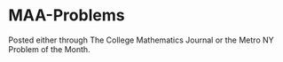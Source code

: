 # MAA-Problems
Posted either through The College Mathematics Journal or the Metro NY Problem of the Month.
